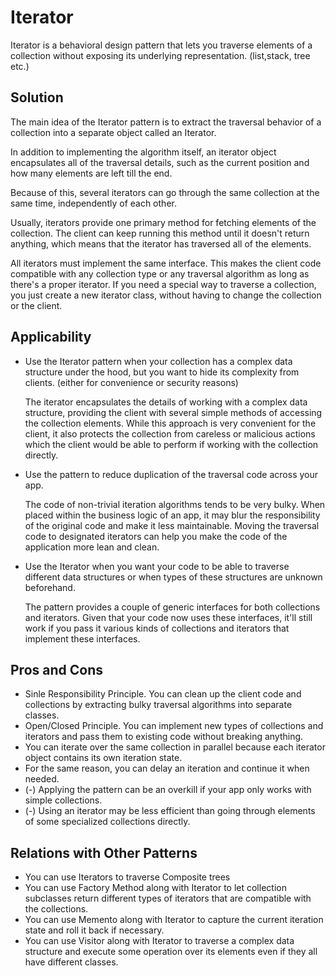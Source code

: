 # Iterator

Iterator is a behavioral design pattern that lets you traverse elements of a collection without exposing its underlying
representation. (list,stack, tree etc.)

## Solution

The main idea of the Iterator pattern is to extract the traversal behavior of a collection into a separate object called
an Iterator.

In addition to implementing the algorithm itself, an iterator object encapsulates all of the traversal details, such as
the current position and how many elements are left till the end.

Because of this, several iterators can go through the same collection at the same time, independently of each other.

Usually, iterators provide one primary method for fetching elements of the collection. The client can keep running this
method until it doesn't return anything, which means that the iterator has traversed all of the elements.

All iterators must implement the same interface. This makes the client code compatible with any collection type or any
traversal algorithm as long as there's a proper iterator. If you need a special way to traverse a collection, you just
create a new iterator class, without having to change the collection or the client.

## Applicability

- Use the Iterator pattern when your collection has a complex data structure under the hood, but you want to hide its
  complexity from clients. (either for convenience or security reasons)

  The iterator encapsulates the details of working with a complex data structure, providing the client with several
  simple methods of accessing the collection elements. While this approach is very convenient for the client, it also
  protects the collection from careless or malicious actions which the client would be able to perform if working with
  the collection directly.

- Use the pattern to reduce duplication of the traversal code across your app.

  The code of non-trivial iteration algorithms tends to be very bulky. When placed within the business logic of an app,
  it may blur the responsibility of the original code and make it less maintainable. Moving the traversal code to
  designated iterators can help you make the code of the application more lean and clean.

- Use the Iterator when you want your code to be able to traverse different data structures or when types of these
  structures are unknown beforehand.

  The pattern provides a couple of generic interfaces for both collections and iterators. Given that your code now uses
  these interfaces, it'll still work if you pass it various kinds of collections and iterators that implement these
  interfaces.

## Pros and Cons

- Sinle Responsibility Principle. You can clean up the client code and collections by extracting bulky traversal
  algorithms into separate classes.
- Open/Closed Principle. You can implement new types of collections and iterators and pass them to existing code without
  breaking anything.
- You can iterate over the same collection in parallel because each iterator object contains its own iteration state.
- For the same reason, you can delay an iteration and continue it when needed.
- (-) Applying the pattern can be an overkill if your app only works with simple collections.
- (-) Using an iterator may be less efficient than going through elements of some specialized collections directly.

## Relations with Other Patterns

- You can use Iterators to traverse Composite trees
- You can use Factory Method along with Iterator to let collection subclasses return different types of iterators that
  are compatible with the collections.
- You can use Memento along with Iterator to capture the current iteration state and roll it back if necessary.
- You can use Visitor along with Iterator to traverse a complex data structure and execute some operation over its
  elements even if they all have different classes.
